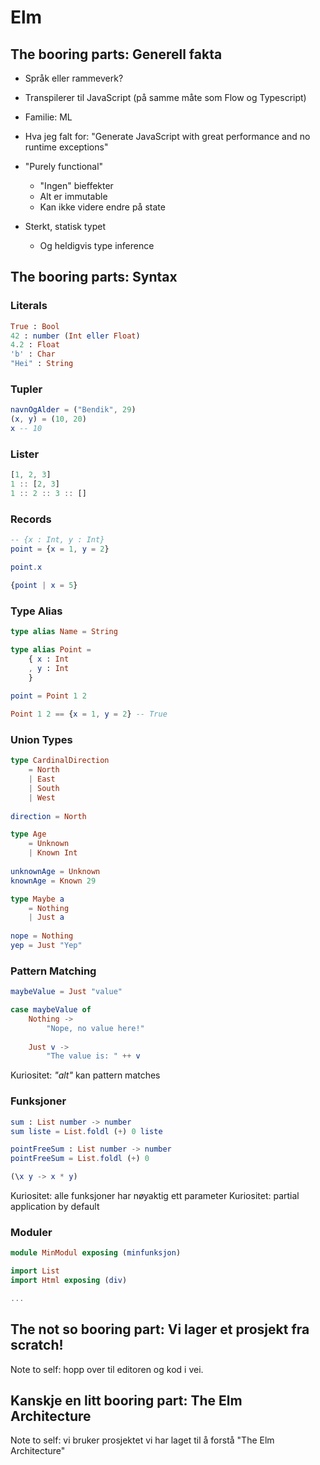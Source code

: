 # Elm

## The booring parts: Generell fakta

- Språk eller rammeverk?

- Transpilerer til JavaScript (på samme måte som Flow og Typescript)

- Familie: ML

- Hva jeg falt for: "Generate JavaScript with great performance and no runtime exceptions"

- "Purely functional"
  - "Ingen" bieffekter
  - Alt er immutable
  - Kan ikke videre endre på state
  
- Sterkt, statisk typet
  - Og heldigvis type inference
  
  
## The booring parts: Syntax

### Literals

```Elm
True : Bool
42 : number (Int eller Float)
4.2 : Float
'b' : Char
"Hei" : String
```

### Tupler

```Elm
navnOgAlder = ("Bendik", 29)
(x, y) = (10, 20)
x -- 10
```

### Lister

```Elm
[1, 2, 3]
1 :: [2, 3]
1 :: 2 :: 3 :: []
```

### Records

```Elm
-- {x : Int, y : Int}
point = {x = 1, y = 2}

point.x

{point | x = 5}
```

### Type Alias

```Elm
type alias Name = String

type alias Point =
    { x : Int
    , y : Int
    }
    
point = Point 1 2

Point 1 2 == {x = 1, y = 2} -- True
```

### Union Types

```Elm
type CardinalDirection
    = North
    | East
    | South
    | West
    
direction = North

type Age
    = Unknown
    | Known Int
    
unknownAge = Unknown
knownAge = Known 29
```

```Elm
type Maybe a
    = Nothing
    | Just a
    
nope = Nothing
yep = Just "Yep"
```

### Pattern Matching

```Elm
maybeValue = Just "value"

case maybeValue of
    Nothing ->
        "Nope, no value here!"
        
    Just v ->
        "The value is: " ++ v
```

Kuriositet: _"alt"_ kan pattern matches

### Funksjoner

```Elm
sum : List number -> number
sum liste = List.foldl (+) 0 liste

pointFreeSum : List number -> number
pointFreeSum = List.foldl (+) 0

(\x y -> x * y)
```

Kuriositet: alle funksjoner har nøyaktig ett parameter
Kuriositet: partial application by default

### Moduler

```Elm
module MinModul exposing (minfunksjon)

import List
import Html exposing (div)

...
```

##  The not so booring part: Vi lager et prosjekt fra scratch!

Note to self: hopp over til editoren og kod i vei.

## Kanskje en litt booring part: The Elm Architecture

Note to self: vi bruker prosjektet vi har laget til å forstå "The Elm Architecture"
